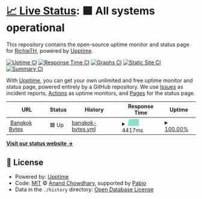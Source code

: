 # [📈 Live Status](https://status.bangkokbytes.com): <!--live status--> **🟩 All systems operational**

This repository contains the open-source uptime monitor and status page for [RichieTH](https://status.bangkokbytes.com), powered by [Upptime](https://github.com/upptime/upptime).

[![Uptime CI](https://github.com/RichieTH/bangkok-bytes-status/workflows/Uptime%20CI/badge.svg)](https://github.com/RichieTH/bangkok-bytes-status/actions?query=workflow%3A%22Uptime+CI%22)
[![Response Time CI](https://github.com/RichieTH/bangkok-bytes-status/workflows/Response%20Time%20CI/badge.svg)](https://github.com/RichieTH/bangkok-bytes-status/actions?query=workflow%3A%22Response+Time+CI%22)
[![Graphs CI](https://github.com/RichieTH/bangkok-bytes-status/workflows/Graphs%20CI/badge.svg)](https://github.com/RichieTH/bangkok-bytes-status/actions?query=workflow%3A%22Graphs+CI%22)
[![Static Site CI](https://github.com/RichieTH/bangkok-bytes-status/workflows/Static%20Site%20CI/badge.svg)](https://github.com/RichieTH/bangkok-bytes-status/actions?query=workflow%3A%22Static+Site+CI%22)
[![Summary CI](https://github.com/RichieTH/bangkok-bytes-status/workflows/Summary%20CI/badge.svg)](https://github.com/RichieTH/bangkok-bytes-status/actions?query=workflow%3A%22Summary+CI%22)

With [Upptime](https://upptime.js.org), you can get your own unlimited and free uptime monitor and status page, powered entirely by a GitHub repository. We use [Issues](https://github.com/RichieTH/bangkok-bytes-status/issues) as incident reports, [Actions](https://github.com/RichieTH/bangkok-bytes-status/actions) as uptime monitors, and [Pages](https://status.bangkokbytes.com) for the status page.

<!--start: status pages-->
<!-- This summary is generated by Upptime (https://github.com/upptime/upptime) -->
<!-- Do not edit this manually, your changes will be overwritten -->
<!-- prettier-ignore -->
| URL | Status | History | Response Time | Uptime |
| --- | ------ | ------- | ------------- | ------ |
| <img alt="" src="https://icons.duckduckgo.com/ip3/bangkokbytes.com.ico" height="13"> [Bangkok Bytes](https://bangkokbytes.com) | 🟩 Up | [bangkok-bytes.yml](https://github.com/RichieTH/bangkok-bytes-status/commits/HEAD/history/bangkok-bytes.yml) | <details><summary><img alt="Response time graph" src="./graphs/bangkok-bytes/response-time-week.png" height="20"> 4417ms</summary><br><a href="https://status.bangkokbytes.com/history/bangkok-bytes"><img alt="Response time 4148" src="https://img.shields.io/endpoint?url=https%3A%2F%2Fraw.githubusercontent.com%2FRichieTH%2Fbangkok-bytes-status%2FHEAD%2Fapi%2Fbangkok-bytes%2Fresponse-time.json"></a><br><a href="https://status.bangkokbytes.com/history/bangkok-bytes"><img alt="24-hour response time 4350" src="https://img.shields.io/endpoint?url=https%3A%2F%2Fraw.githubusercontent.com%2FRichieTH%2Fbangkok-bytes-status%2FHEAD%2Fapi%2Fbangkok-bytes%2Fresponse-time-day.json"></a><br><a href="https://status.bangkokbytes.com/history/bangkok-bytes"><img alt="7-day response time 4417" src="https://img.shields.io/endpoint?url=https%3A%2F%2Fraw.githubusercontent.com%2FRichieTH%2Fbangkok-bytes-status%2FHEAD%2Fapi%2Fbangkok-bytes%2Fresponse-time-week.json"></a><br><a href="https://status.bangkokbytes.com/history/bangkok-bytes"><img alt="30-day response time 4473" src="https://img.shields.io/endpoint?url=https%3A%2F%2Fraw.githubusercontent.com%2FRichieTH%2Fbangkok-bytes-status%2FHEAD%2Fapi%2Fbangkok-bytes%2Fresponse-time-month.json"></a><br><a href="https://status.bangkokbytes.com/history/bangkok-bytes"><img alt="1-year response time 4148" src="https://img.shields.io/endpoint?url=https%3A%2F%2Fraw.githubusercontent.com%2FRichieTH%2Fbangkok-bytes-status%2FHEAD%2Fapi%2Fbangkok-bytes%2Fresponse-time-year.json"></a></details> | <details><summary><a href="https://status.bangkokbytes.com/history/bangkok-bytes">100.00%</a></summary><a href="https://status.bangkokbytes.com/history/bangkok-bytes"><img alt="All-time uptime 99.98%" src="https://img.shields.io/endpoint?url=https%3A%2F%2Fraw.githubusercontent.com%2FRichieTH%2Fbangkok-bytes-status%2FHEAD%2Fapi%2Fbangkok-bytes%2Fuptime.json"></a><br><a href="https://status.bangkokbytes.com/history/bangkok-bytes"><img alt="24-hour uptime 100.00%" src="https://img.shields.io/endpoint?url=https%3A%2F%2Fraw.githubusercontent.com%2FRichieTH%2Fbangkok-bytes-status%2FHEAD%2Fapi%2Fbangkok-bytes%2Fuptime-day.json"></a><br><a href="https://status.bangkokbytes.com/history/bangkok-bytes"><img alt="7-day uptime 100.00%" src="https://img.shields.io/endpoint?url=https%3A%2F%2Fraw.githubusercontent.com%2FRichieTH%2Fbangkok-bytes-status%2FHEAD%2Fapi%2Fbangkok-bytes%2Fuptime-week.json"></a><br><a href="https://status.bangkokbytes.com/history/bangkok-bytes"><img alt="30-day uptime 99.95%" src="https://img.shields.io/endpoint?url=https%3A%2F%2Fraw.githubusercontent.com%2FRichieTH%2Fbangkok-bytes-status%2FHEAD%2Fapi%2Fbangkok-bytes%2Fuptime-month.json"></a><br><a href="https://status.bangkokbytes.com/history/bangkok-bytes"><img alt="1-year uptime 99.98%" src="https://img.shields.io/endpoint?url=https%3A%2F%2Fraw.githubusercontent.com%2FRichieTH%2Fbangkok-bytes-status%2FHEAD%2Fapi%2Fbangkok-bytes%2Fuptime-year.json"></a></details>

<!--end: status pages-->

[**Visit our status website →**](https://status.bangkokbytes.com)

## 📄 License

- Powered by: [Upptime](https://github.com/upptime/upptime)
- Code: [MIT](./LICENSE) © [Anand Chowdhary](https://anandchowdhary.com), supported by [Pabio](https://pabio.com)
- Data in the `./history` directory: [Open Database License](https://opendatacommons.org/licenses/odbl/1-0/)
